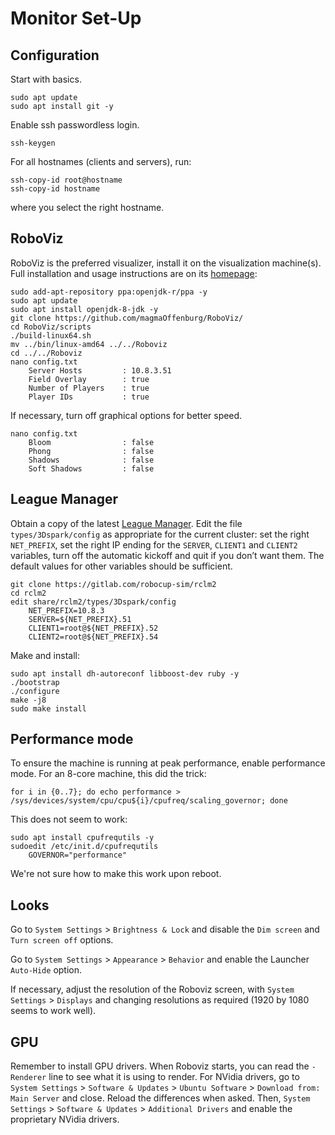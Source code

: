 
# Monitor Set-Up

## Configuration

Start with basics.

	sudo apt update
	sudo apt install git -y

Enable ssh passwordless login.

	ssh-keygen

For all hostnames (clients and servers), run:

	ssh-copy-id root@hostname
	ssh-copy-id hostname

where you select the right hostname.

## RoboViz

RoboViz is the preferred visualizer, install it on the visualization machine(s). Full installation and usage instructions are on its [homepage](https://github.com/magmaOffenburg/RoboViz):

	sudo add-apt-repository ppa:openjdk-r/ppa -y
	sudo apt update
	sudo apt install openjdk-8-jdk -y
	git clone https://github.com/magmaOffenburg/RoboViz/
	cd RoboViz/scripts
	./build-linux64.sh
	mv ../bin/linux-amd64 ../../Roboviz
	cd ../../Roboviz
	nano config.txt
		Server Hosts         : 10.8.3.51
		Field Overlay        : true
		Number of Players    : true
		Player IDs           : true

If necessary, turn off graphical options for better speed.

	nano config.txt
		Bloom                : false
		Phong                : false
		Shadows              : false
		Soft Shadows         : false


## League Manager

Obtain a copy of the latest [League Manager](https://gitlab.com/robocup-sim/rclm2). Edit the file `types/3Dspark/config` as appropriate for the current cluster: set the right `NET_PREFIX`, set the right IP ending for the `SERVER`, `CLIENT1` and `CLIENT2` variables, turn off the automatic kickoff and quit if you don’t want them. The default values for other variables should be sufficient.

	git clone https://gitlab.com/robocup-sim/rclm2
	cd rclm2
	edit share/rclm2/types/3Dspark/config
		NET_PREFIX=10.8.3
		SERVER=${NET_PREFIX}.51
		CLIENT1=root@${NET_PREFIX}.52
		CLIENT2=root@${NET_PREFIX}.54

Make and install:

	sudo apt install dh-autoreconf libboost-dev ruby -y
	./bootstrap
	./configure
	make -j8
	sudo make install

## Performance mode

To ensure the machine is running at peak performance, enable performance mode. For an 8-core machine, this did the trick:

    for i in {0..7}; do echo performance > /sys/devices/system/cpu/cpu${i}/cpufreq/scaling_governor; done

This does not seem to work:

	sudo apt install cpufrequtils -y
	sudoedit /etc/init.d/cpufrequtils
		GOVERNOR="performance"

We're not sure how to make this work upon reboot.

## Looks

Go to `System Settings` > `Brightness & Lock` and disable the `Dim screen` and `Turn screen off` options.

Go to `System Settings` > `Appearance` > `Behavior` and enable the Launcher `Auto-Hide` option.

If necessary, adjust the resolution of the Roboviz screen, with `System Settings` > `Displays` and changing resolutions as required (1920 by 1080 seems to work well).

## GPU

Remember to install GPU drivers. When Roboviz starts, you can read the `-Renderer` line to see what it is using to render. For NVidia drivers, go to `System Settings` > `Software & Updates` > `Ubuntu Software` > `Download from: Main Server` and close. Reload the differences when asked. Then, `System Settings` > `Software & Updates` > `Additional Drivers` and enable the proprietary NVidia drivers.

